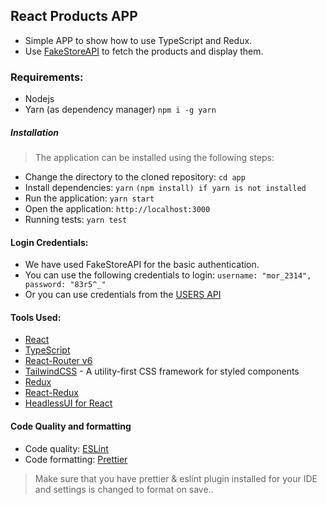 ## React Products APP

- Simple APP to show how to use TypeScript and Redux.
- Use [FakeStoreAPI](https://fakestoreapi.com/docs) to fetch the products and display them.

### Requirements:
- Nodejs
- Yarn (as dependency manager) `npm i -g yarn`

##### Installation

> The application can be installed using the following steps:
- Change the directory to the cloned repository: `cd app`
- Install dependencies: `yarn` `(npm install) if yarn is not installed`
- Run the application: `yarn start`
- Open the application: `http://localhost:3000`
- Running tests: `yarn test`

#### Login Credentials:
- We have used FakeStoreAPI for the basic authentication.
- You can use the following credentials to login: `username: "mor_2314", password: "83r5^_"`
- Or you can use credentials from the [USERS API](https://fakestoreapi.com/users)

#### Tools Used:
- [React](https://reactjs.org/)
- [TypeScript](https://www.typescriptlang.org/)
- [React-Router v6](https://reactrouter.com/docs/en/v6/getting-started/overview) 
- [TailwindCSS](https://tailwindcss.com/) - A utility-first CSS framework for styled components
- [Redux](https://redux.js.org/)
- [React-Redux](https://react-redux.js.org/)
- [HeadlessUI for React](https://headlessui.dev/)

#### Code Quality and formatting
- Code quality: [ESLint](https://eslint.org/)
- Code formatting: [Prettier](https://prettier.io/)
> Make sure that you have prettier & eslint plugin installed for your IDE and settings is changed to format on save..
